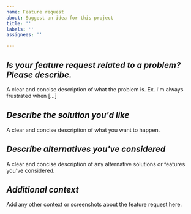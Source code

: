 ```yaml
---
name: Feature request
about: Suggest an idea for this project
title: ''
labels: ''
assignees: ''

---
```


## *Is your feature request related to a problem? Please describe.*

A clear and concise description of what the problem is. Ex. I'm always frustrated when [...]

## *Describe the solution you'd like*

A clear and concise description of what you want to happen.

## *Describe alternatives you've considered*

A clear and concise description of any alternative solutions or features you've considered.

## *Additional context*

Add any other context or screenshots about the feature request here.
